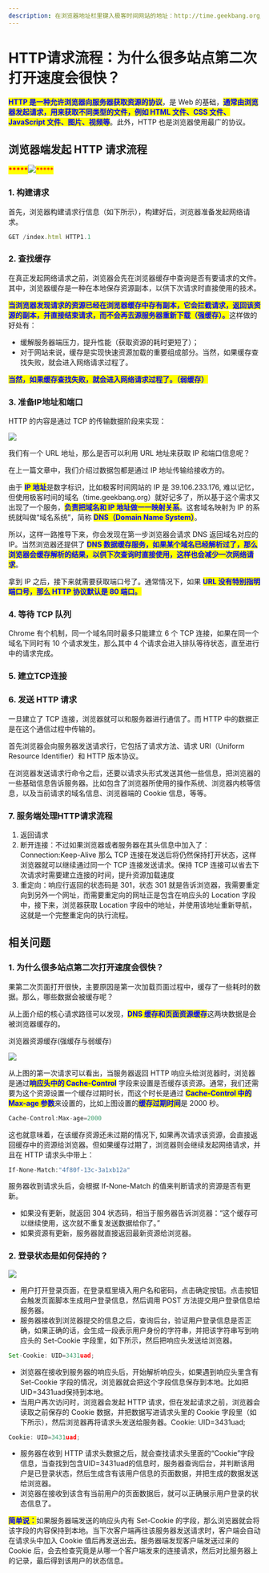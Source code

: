 ```yaml
---
description: 在浏览器地址栏里键入极客时间网站的地址：http://time.geekbang.org/index.html
---
```


# HTTP请求流程：为什么很多站点第二次打开速度会很快？

<mark style="color:blue;">**​HTTP 是一种允许浏览器向服务器获取资源的协议**</mark>，是 Web 的基础，<mark style="color:blue;">**通常由浏览器发起请求，用来获取不同类型的文件，例如 HTML 文件、CSS 文件、JavaScript 文件、图片、视频等**</mark>。此外，HTTP 也是浏览器使用最广的协议。

## 浏览器端发起 HTTP 请求流程

<mark style="color:red;">**\*\*\*\*\***</mark>![](<../.gitbook/assets/image (74) (1).png>)<mark style="color:red;">\*\*\*\*\*</mark>

### 1. 构建请求

首先，浏览器构建请求行信息（如下所示），构建好后，浏览器准备发起网络请求。

```javascript
GET /index.html HTTP1.1
```

### 2. 查找缓存

在真正发起网络请求之前，浏览器会先在浏览器缓存中查询是否有要请求的文件。其中，浏览器缓存是一种在本地保存资源副本，以供下次请求时直接使用的技术。

<mark style="color:blue;">**当浏览器发现请求的资源已经在浏览器缓存中存有副本，它会拦截请求，返回该资源的副本，并直接结束请求，而不会再去源服务器重新下载（强缓存）。**</mark>这样做的好处有：

* 缓解服务器端压力，提升性能（获取资源的耗时更短了）；
* 对于网站来说，缓存是实现快速资源加载的重要组成部分。当然，如果缓存查找失败，就会进入网络请求过程了。

<mark style="color:blue;">**当然，如果缓存查找失败，就会进入网络请求过程了。（弱缓存）**</mark>

### 3. 准备IP地址和端口

HTTP 的内容是通过 TCP 的传输数据阶段来实现：

![](<../.gitbook/assets/image (75) (1).png>)

我们有一个 URL 地址，那么是否可以利用 URL 地址来获取 IP 和端口信息呢？

在上一篇文章中，我们介绍过数据包都是通过 IP 地址传输给接收方的。

由于 <mark style="color:blue;">**IP 地址**</mark>是数字标识，比如极客时间网站的 IP 是 39.106.233.176, 难以记忆，但使用极客时间的域名（time.geekbang.org）就好记多了，所以基于这个需求又出现了一个服务，<mark style="color:blue;">**负责把域名和 IP 地址做一一映射关系**</mark>。这套域名映射为 IP 的系统就叫做“域名系统”，简称 <mark style="color:blue;">**DNS（Domain Name System）**</mark>。

所以，这样一路推导下来，你会发现在第一步浏览器会请求 DNS 返回域名对应的 IP。当然浏览器还提供了 <mark style="color:blue;">**DNS 数据缓存服务，如果某个域名已经解析过了，那么浏览器会缓存解析的结果，以供下次查询时直接使用，这样也会减少一次网络请求**</mark>。

拿到 IP 之后，接下来就需要获取端口号了。通常情况下，如果 <mark style="color:blue;">**URL 没有特别指明端口号，那么 HTTP 协议默认是 80 端口。**</mark>

### 4. 等待 TCP 队列

Chrome 有个机制，同一个域名同时最多只能建立 6 个 TCP 连接，如果在同一个域名下同时有 10 个请求发生，那么其中 4 个请求会进入排队等待状态，直至进行中的请求完成。

### 5. 建立TCP连接

### 6. 发送 HTTP 请求

一旦建立了 TCP 连接，浏览器就可以和服务器进行通信了。而 HTTP 中的数据正是在这个通信过程中传输的。

首先浏览器会向服务器发送请求行，它包括了请求方法、请求 URI（Uniform Resource Identifier）和 HTTP 版本协议。

在浏览器发送请求行命令之后，还要以请求头形式发送其他一些信息，把浏览器的一些基础信息告诉服务器。比如包含了浏览器所使用的操作系统、浏览器内核等信息，以及当前请求的域名信息、浏览器端的 Cookie 信息，等等。

### 7. 服务端处理HTTP请求流程

1. 返回请求
2. 断开连接：不过如果浏览器或者服务器在其头信息中加入了：Connection:Keep-Alive 那么 TCP 连接在发送后将仍然保持打开状态，这样浏览器就可以继续通过同一个 TCP 连接发送请求。保持 TCP 连接可以省去下次请求时需要建立连接的时间，提升资源加载速度
3. 重定向：响应行返回的状态码是 301，状态 301 就是告诉浏览器，我需要重定向到另外一个网址，而需要重定向的网址正是包含在响应头的 Location 字段中，接下来，浏览器获取 Location 字段中的地址，并使用该地址重新导航，这就是一个完整重定向的执行流程。

## 相关问题

### 1. 为什么很多站点第二次打开速度会很快？

果第二次页面打开很快，主要原因是第一次加载页面过程中，缓存了一些耗时的数据。那么，哪些数据会被缓存呢？

从上面介绍的核心请求路径可以发现，<mark style="color:blue;">**DNS 缓存和页面资源缓存**</mark>这两块数据是会被浏览器缓存的。

浏览器资源缓存(强缓存与弱缓存)

![](<../.gitbook/assets/image (69) (1) (1).png>)

从上图的第一次请求可以看出，当服务器返回 HTTP 响应头给浏览器时，浏览器是通过<mark style="color:blue;">**响应头中的 Cache-Control**</mark> 字段来设置是否缓存该资源。通常，我们还需要为这个资源设置一个缓存过期时长，而这个时长是通过 <mark style="color:blue;">**Cache-Control 中的 Max-age 参数**</mark>来设置的，比如上图设置的<mark style="color:blue;">**缓存过期时间**</mark>是 2000 秒。

```javascript
Cache-Control:Max-age=2000
```

这也就意味着，在该缓存资源还未过期的情况下, 如果再次请求该资源，会直接返回缓存中的资源给浏览器。但如果缓存过期了，浏览器则会继续发起网络请求，并且在 HTTP 请求头中带上：

```javascript
If-None-Match:"4f80f-13c-3a1xb12a"
```

服务器收到请求头后，会根据 If-None-Match 的值来判断请求的资源是否有更新。

* 如果没有更新，就返回 304 状态码，相当于服务器告诉浏览器：“这个缓存可以继续使用，这次就不重复发送数据给你了。”
* 如果资源有更新，服务器就直接返回最新资源给浏览器。

### 2. 登录状态是如何保持的？

![](<../.gitbook/assets/image (82) (1) (1) (1).png>)

* 用户打开登录页面，在登录框里填入用户名和密码，点击确定按钮。点击按钮会触发页面脚本生成用户登录信息，然后调用 POST 方法提交用户登录信息给服务器。
* 服务器接收到浏览器提交的信息之后，查询后台，验证用户登录信息是否正确，如果正确的话，会生成一段表示用户身份的字符串，并把该字符串写到响应头的 Set-Cookie 字段里，如下所示，然后把响应头发送给浏览器。

```javascript
Set-Cookie: UID=3431uad;
```

* 浏览器在接收到服务器的响应头后，开始解析响应头，如果遇到响应头里含有 Set-Cookie 字段的情况，浏览器就会把这个字段信息保存到本地。比如把UID=3431uad保持到本地。
* 当用户再次访问时，浏览器会发起 HTTP 请求，但在发起请求之前，浏览器会读取之前保存的 Cookie 数据，并把数据写进请求头里的 Cookie 字段里（如下所示），然后浏览器再将请求头发送给服务器。Cookie: UID=3431uad;

```javascript
Cookie: UID=3431uad;
```

* 服务器在收到 HTTP 请求头数据之后，就会查找请求头里面的“Cookie”字段信息，当查找到包含UID=3431uad的信息时，服务器查询后台，并判断该用户是已登录状态，然后生成含有该用户信息的页面数据，并把生成的数据发送给浏览器。
* 浏览器在接收到该含有当前用户的页面数据后，就可以正确展示用户登录的状态信息了。

<mark style="color:blue;">**简单说：**</mark>如果服务器端发送的响应头内有 Set-Cookie 的字段，那么浏览器就会将该字段的内容保持到本地。当下次客户端再往该服务器发送请求时，客户端会自动在请求头中加入 Cookie 值后再发送出去。服务器端发现客户端发送过来的 Cookie 后，会去检查究竟是从哪一个客户端发来的连接请求，然后对比服务器上的记录，最后得到该用户的状态信息。
